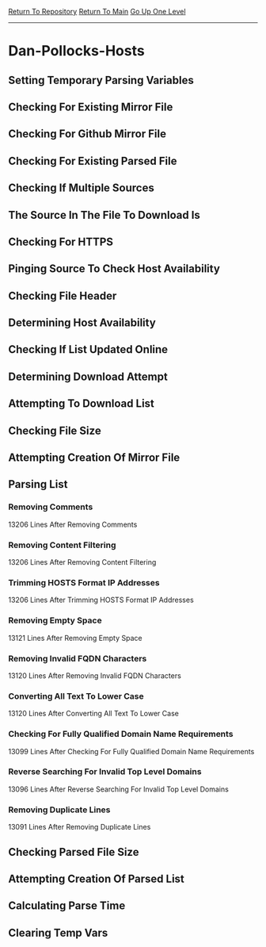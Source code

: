 [Return To Repository](https://github.com/deathbybandaid/piholeparser/)
[Return To Main](https://github.com/deathbybandaid/piholeparser/blob/master/RecentRunLogs/Mainlog.md)
[Go Up One Level](https://github.com/deathbybandaid/piholeparser/blob/master/RecentRunLogs/TopLevelScripts/30-Processing-Blacklists.md)
____________________________________
# Dan-Pollocks-Hosts
## Setting Temporary Parsing Variables
## Checking For Existing Mirror File
## Checking For Github Mirror File
## Checking For Existing Parsed File
## Checking If Multiple Sources
## The Source In The File To Download Is
## Checking For HTTPS
## Pinging Source To Check Host Availability
## Checking File Header
## Determining Host Availability
## Checking If List Updated Online
## Determining Download Attempt
## Attempting To Download List
## Checking File Size
## Attempting Creation Of Mirror File
## Parsing List
### Removing Comments
13206 Lines After Removing Comments
### Removing Content Filtering
13206 Lines After Removing Content Filtering
### Trimming HOSTS Format IP Addresses
13206 Lines After Trimming HOSTS Format IP Addresses
### Removing Empty Space
13121 Lines After Removing Empty Space
### Removing Invalid FQDN Characters
13120 Lines After Removing Invalid FQDN Characters
### Converting All Text To Lower Case
13120 Lines After Converting All Text To Lower Case
### Checking For Fully Qualified Domain Name Requirements
13099 Lines After Checking For Fully Qualified Domain Name Requirements
### Reverse Searching For Invalid Top Level Domains
13096 Lines After Reverse Searching For Invalid Top Level Domains
### Removing Duplicate Lines
13091 Lines After Removing Duplicate Lines
## Checking Parsed File Size
## Attempting Creation Of Parsed List
## Calculating Parse Time
## Clearing Temp Vars
